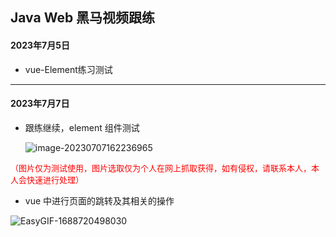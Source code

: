 ## Java Web 黑马视频跟练

#### 2023年7月5日

- vue-Element练习测试

------

#### 2023年7月7日

- 跟练继续，element 组件测试

  ![image-20230707162236965](C:\Users\ASUS\AppData\Roaming\Typora\typora-user-images\image-20230707162236965.png)

<font size="2" color= "red"> （图片仅为测试使用，图片选取仅为个人在网上抓取获得，如有侵权，请联系本人，本人会快速进行处理） </font>

- vue 中进行页面的跳转及其相关的操作

  

![EasyGIF-1688720498030](C:\Users\ASUS\Desktop\vue\tool\EasyGIF-1688720498030.gif)